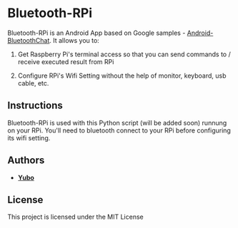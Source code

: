 # Bluetooth-RPi

Bluetooth-RPi is an Android App based on Google samples - [Android-BluetoothChat](https://github.com/googlesamples/android-BluetoothChat). It allows you to:
1. Get Raspberry Pi's terminal access so that you can send commands to / receive executed result from RPi

2. Configure RPi's Wifi Setting without the help of monitor, keyboard, usb cable, etc.

## Instructions

Bluetooth-RPi is used with this Python script (will be added soon) runnung on your RPi. You'll need to bluetooth connect to your RPi before configuring its wifi setting.

## Authors

* **[Yubo](https://github.com/Yurockkk)**

## License

This project is licensed under the MIT License

